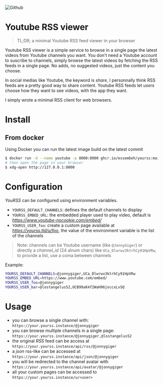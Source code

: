 ![Github](https://img.shields.io/github/tag/essembeh/yourss.svg)


# Youtube RSS viewer

> TL;DR; a minimal Youtube RSS feed viewer in your browser

Youtube RSS viewer is a simple service to browse in a single page the latest videos from Youtube channels you want.
You don't need a Youtube account to suscribe to channels, simply browse the latest videos by fetching the RSS feeds in a single page. No adds, no suggested videos, just the content you choose.

In social medias like Youtube, the keyword is *share*, I personnally think RSS feeds are a pretty good way to share content. Youtube RSS feeds let *users* choose how they want to see videos, with the app they want.

I simply wrote a minimal RSS client for web browsers.


# Install

## From docker

Using Docker you can run the latest image build on the latest commit
```sh
$ docker run -d --name youtube -p 8000:8000 ghcr.io/essembeh/yourss:main
# then open the page in your browser
$ xdg-open http://127.0.0.1:8000
```

# Configuration

*YouRSS* can be configured using environment variables.

- `YOURSS_DEFAULT_CHANNELS`: defines the default channels to display
- `YOURSS_EMBED_URL`: the embedded player used to play video, default is *https://www.youtube-nocookie.com/embed/*
- `YOURSS_USER_foo`: create a custom page available at *https://yourss.tld/u/foo*, the value of the environment variable is the list of the channels


> Note: channels can be Youtube username (like `@JonnyGiger`) or directly a *channel_id* (24 alnum chars) like `UCa_Dlwrwv3ktrhCy91HpVRw`, to provide a list, use a coma between channels

Example:
```sh
YOURSS_DEFAULT_CHANNELS=@jonnygiger,UCa_Dlwrwv3ktrhCy91HpVRw
YOURSS_EMBED_URL=https://www.youtube.com/embed/
YOURSS_USER_foo=@jonnygiger
YOURSS_USER_bar=@lostangelus52,UCB99aK4f2WaH96joccxLvSQ
```


# Usage

- you can browse a single channel with: `https://your.yourss.instance/@jonnygiger`
- you can browse multiple channels in a single page: `https://your.yourss.instance/@jonnygiger,@lostangelus52`
- the original *RSS* feed can be access at `https://your.yourss.instance/api/rss/@jonnygiger`
- a *json* rss-like can be accessed at `https://your.yourss.instance/api/json/@jonnygiger`
- you will be redirected to the channel avatar with `https://your.yourss.instance/api/avatar/@jonnygiger`
- all your custom pages can be accessed to `https://your.yourss.instance/u/<user>`